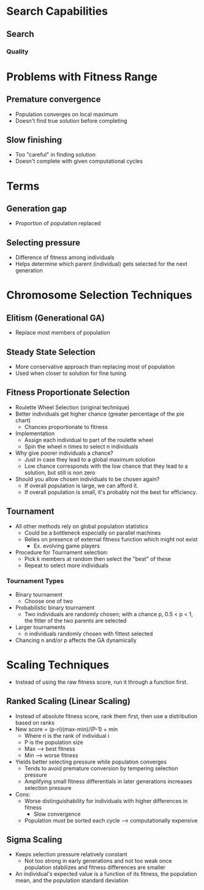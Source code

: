 # Search Capabilities

## Search

### Quality

###


# Problems with Fitness Range

## Premature convergence

- Population converges on local maximum
- Doesn't find true solution before completing

## Slow finishing

- Too "careful" in finding solution
- Doesn't complete with given computational cycles

# Terms

## Generation gap

- Proportion of population replaced

## Selecting pressure

- Difference of fitness among individuals
- Helps determine which parent (individual) gets selected for the next generation

# Chromosome Selection Techniques

## Elitism (Generational GA)

- Replace most members of population

## Steady State Selection

- More conservative approach than replacing most of population
- Used when closer to solution for fine tuning

## Fitness Proportionate Selection

- Roulette Wheel Selection (original technique)
- Better individuals get higher chance (greater percentage of the pie chart)
    - Chances proportionate to fitness
- Implementation
    - Assign each individual to part of the roulette wheel
    - Spin the wheel n times to select n individuals
- Why give poorer individuals a chance?
    - Just in case they lead to a global maximum solution
    - Low chance corresponds with the low chance that they lead to a solution, but still is non zero
- Should you allow chosen individuals to be chosen again?
    - If overall population is large, we can afford it.
    - If overall population is small, it's probably not the best for efficiency.

## Tournament

- All other methods rely on global population statistics
    - Could be a bottleneck especially on parallel machines
    - Relies on presence of external fitness function which might not exist
        - Ex. evolving game players
- Procedure for Tournament selection:
    - Pick k members at random then select the "best" of these
    - Repeat to select more individuals

### Tournament Types

- Binary tournament
    - Choose one of two
- Probabilistic binary tournament
    - Two individuals are randomly chosen; with a chance p, 0.5 < p < 1, the fitter of the two parents are selected
- Larger tournaments
    - n individuals randomly chosen with fittest selected
- Chancing n and/or p affects the GA dynamically

# Scaling Techniques

- Instead of using the raw fitness score, run it through a function first.

## Ranked Scaling (Linear Scaling)

- Instead of absolute fitness score, rank them first, then use a distribution based on ranks
- New score = (p-ri)(max-min)/(P-1) + min
    - Where ri is the rank of individual i
    - P is the population size
    - Max --> best fitness
    - Min --> worse fitness
- Yields better selecting pressure while population converges
    - Tends to avoid premature conversion by tempering selection pressure
    - Amplifying small fitness differentials in later generations increases selection pressure
- Cons:
    - Worse distinguishability for individuals with higher differences in fitness
        - Slow convergence
    - Population must be sorted each cycle --> computationally expensive

## Sigma Scaling

- Keeps selection pressure relatively constant
    - Not too strong in early generations and not too weak once population stabilizes and fitness differences are smaller
- An individual's expected value is a function of its fitness, the population mean, and the population standard deviation

